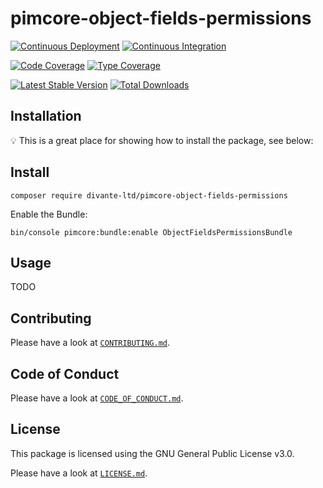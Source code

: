 # pimcore-object-fields-permissions

[![Continuous Deployment](https://github.com/divante-ltd/pimcore-object-fields-permissions/workflows/Continuous%20Deployment/badge.svg)](https://github.com/divante-ltd/pimcore-object-fields-permissions/actions)
[![Continuous Integration](https://github.com/divante-ltd/pimcore-object-fields-permissions/workflows/Continuous%20Integration/badge.svg)](https://github.com/divante-ltd/pimcore-object-fields-permissions/actions)

[![Code Coverage](https://codecov.io/gh/divante-ltd/pimcore-object-fields-permissions/branch/master/graph/badge.svg)](https://codecov.io/gh/divante-ltd/pimcore-object-fields-permissions)
[![Type Coverage](https://shepherd.dev/github/divante-ltd/pimcore-object-fields-permissions/coverage.svg)](https://shepherd.dev/github/divante-ltd/pimcore-object-fields-permissions)

[![Latest Stable Version](https://poser.pugx.org/divante-ltd/pimcore-object-fields-permissions/v/stable)](https://packagist.org/packages/divante-ltd/pimcore-object-fields-permissions)
[![Total Downloads](https://poser.pugx.org/divante-ltd/pimcore-object-fields-permissions/downloads)](https://packagist.org/packages/divante-ltd/pimcore-object-fields-permissions)

## Installation

:bulb: This is a great place for showing how to install the package, see below:

## Install

```
composer require divante-ltd/pimcore-object-fields-permissions
```

Enable the Bundle:
```
bin/console pimcore:bundle:enable ObjectFieldsPermissionsBundle

```
## Usage

TODO

## Contributing

Please have a look at [`CONTRIBUTING.md`](.github/CONTRIBUTING.md).

## Code of Conduct

Please have a look at [`CODE_OF_CONDUCT.md`](.github/CODE_OF_CONDUCT.md).

## License

This package is licensed using the GNU General Public License v3.0.

Please have a look at [`LICENSE.md`](LICENSE.md).

